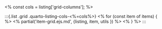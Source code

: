 <%
const cols = listing['grid-columns'];
%>

:::{.list .grid .quarto-listing-cols-<%=cols%>}
<% for (const item of items) { %>
<% partial('item-grid.ejs.md', {listing, item, utils }) %>
<% } %>
:::

